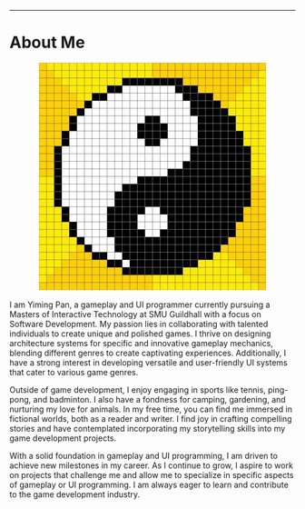 <hr>

# About Me

<span style="display:block;text-align:center">![heroimage](hero_image.jpg)</span>

I am Yiming Pan, a gameplay and UI programmer currently pursuing a Masters of Interactive Technology at SMU Guildhall with a focus on Software Development. My passion lies in collaborating with talented individuals to create unique and polished games. I thrive on designing architecture systems for specific and innovative gameplay mechanics, blending different genres to create captivating experiences. Additionally, I have a strong interest in developing versatile and user-friendly UI systems that cater to various game genres.  

Outside of game development, I enjoy engaging in sports like tennis, ping-pong, and badminton. I also have a fondness for camping, gardening, and nurturing my love for animals. In my free time, you can find me immersed in fictional worlds, both as a reader and writer. I find joy in crafting compelling stories and have contemplated incorporating my storytelling skills into my game development projects.  

With a solid foundation in gameplay and UI programming, I am driven to achieve new milestones in my career. As I continue to grow, I aspire to work on projects that challenge me and allow me to specialize in specific aspects of gameplay or UI programming. I am always eager to learn and contribute to the game development industry.  